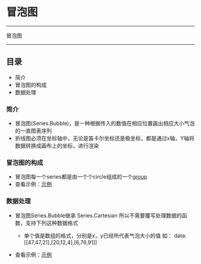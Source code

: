# 冒泡图

---

冒泡图

---

## 目录

  * 简介
  * 冒泡图的构成
  * 数据处理

### 简介

  * 冒泡图(Series.Bubble)，是一种根据传入的数值在相应位置画出相应大小气泡的一直图表序列
  * 折线图必须在坐标轴中，无论是笛卡尔坐标还是极坐标，都是通过x轴，Y轴将数据转换成画布上的坐标，进行渲染

### 冒泡图的构成

  * 冒泡图每一个series都是由一个个circle组成的一个[group](http://spmjs.io/docs/achart-canvas/wiki/3-group.html)
  * 查看示例：[示例](../examples/bubble.html)

### 数据处理

  * 冒泡图Series.Bubble继承 Series.Cartesian 所以不需要覆写处理数据的函数，支持下列这种数据格式

    - 单个值是数组的格式，分别是x，y已经所代表气泡大小的值 如：  data: [[47,47,21],[20,12,4],[6,76,91]]

  * 查看示例：[示例](../examples/bubble.html)

